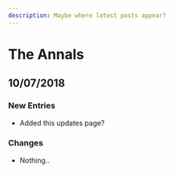 ```yaml
---
description: Maybe where latest posts appear?
---
```


# The Annals

## 10/07/2018

### New Entries

* Added this updates page?

### Changes

* Nothing..

